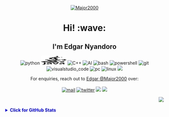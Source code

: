 <p align="center"><a href="https://github.com/Major2000"><img src="./Assets/NUX_Octodex.gif" alt="Major2000" width="460px" height="460px"></a></p>

<h1 align="center">Hi! :wave:</h1>
<h2 align="center">I'm Edgar Nyandoro</h2>

<p align="center">

<!-- For more icons please follow  https://github.com/MikeCodesDotNET/ColoredBadges -->
<img src="https://img.shields.io/badge/Python-FFD43B?style=for-the-badge&logo=python&logoColor=blue" alt="python">
<img src="https://github.com/Xx-Ashutosh-xX/Xx-Ashutosh-xX/blob/master/assets/icons/java.png" alt="java"  width="80" height="28">
<img src="https://img.shields.io/badge/C%2B%2B-00599C?style=for-the-badge&logo=c%2B%2B&logoColor=white" alt="C++">
<img src="https://github.com/Xx-Ashutosh-xX/Xx-Ashutosh-xX/blob/master/assets/icons/ai.png" alt="AI" width="80" height="28">
<img src="https://img.shields.io/badge/GNU%20Bash-4EAA25?style=for-the-badge&logo=GNU%20Bash&logoColor=black" alt="bash">
<img src="https://img.shields.io/badge/powershell-5391FE?style=for-the-badge&logo=powershell&logoColor=white" alt="powershell">
<img src="https://img.shields.io/badge/GIT-E44C30?style=for-the-badge&logo=git&logoColor=white" alt="git">
<img src="https://img.shields.io/badge/Visual_Studio-5C2D91?style=for-the-badge&logo=visual%20studio&logoColor=white" alt="visualstudio_code">
<img src="https://img.shields.io/badge/Windows-0078D6?style=for-the-badge&logo=windows&logoColor=white" alt="pc">
<img src="https://img.shields.io/badge/Linux-FCC624?style=for-the-badge&logo=linux&logoColor=black" alt="linux">
<img src="https://img.shields.io/badge/HackerEarth-%232C3454.svg?&style=for-the-badge&logo=HackerOne&logoColor=Blue">

</p>

<p align="center">
For enquiries, reach out to <a href="https://github.com/Major2000">Edgar @Major2000</a> over:
<br/>
<br/>
<a href="mailto:edgarnyandoro23@gmail.com"><img src="https://img.shields.io/badge/gmail-%23D14836.svg?&style=for-the-badge&logo=gmail&logoColor=white" alt="mail"></a>
<a href="https://twitter.com/EdgarChebe"><img src="https://img.shields.io/badge/Twitter-1DA1F2?style=for-the-badge&logo=twitter&logoColor=white" alt="twitter"></a>
<a href="https://www.linkedin.com/in/edgar-nyandoro/"><img src="https://img.shields.io/badge/LinkedIn-0077B5?style=for-the-badge&logo=linkedin&logoColor=white"></a>
<a href="https://hackerone.com/major2000"><img src="https://img.shields.io/badge/HackerEarth-%232C3454.svg?&style=for-the-badge&logo=HackerOne&logoColor=Blue"></a>
</p>

<p align="right"><img src="https://komarev.com/ghpvc/?username=Major2000&label=VISITORS"></p>

<details>
    <summary style="color:blue;"><b>Click for GitHub Stats</b></summary>
    <p align="center">
        <img alt = "GitHub Stats" src="https://github-readme-stats.vercel.app/api?username=Major2000&show_icons=true&count_private=true&theme=dark" width="350">
        <img height="140px" src="https://github-readme-stats.vercel.app/api/top-langs/?username=Major2000&theme=nord&&hide_title=true&hide_border=true&layout=compact&langs_count=8">
    </p>
</details>




